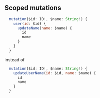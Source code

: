 ## Scoped mutations

```javascript
  mutation($id: ID!, $name: String!) {
    user(id: $id) {
      updateName(name: $name) {
        id
        name
      }
    }
  }
```

instead of

```javascript
  mutation($id: ID!, $name: String!) {
    updateUserName(id: $id, name: $name) {
      id
      name
    }
  }
```
